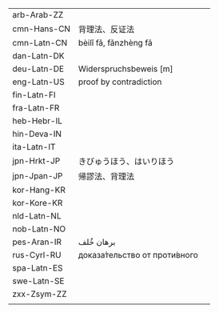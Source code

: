 | | | |
|-|-|-|
| arb-Arab-ZZ |  |  |
| cmn-Hans-CN | 背理法、反证法 |  |
| cmn-Latn-CN | bèilǐ fǎ, fǎnzhèng fǎ |  |
| dan-Latn-DK |  |  |
| deu-Latn-DE | Widerspruchsbeweis [m] |  |
| eng-Latn-US | proof by contradiction |  |
| fin-Latn-FI |  |  |
| fra-Latn-FR |  |  |
| heb-Hebr-IL |  |  |
| hin-Deva-IN |  |  |
| ita-Latn-IT |  |  |
| jpn-Hrkt-JP | きびゅうほう、はいりほう |  |
| jpn-Jpan-JP | 帰謬法、背理法 |  |
| kor-Hang-KR |  |  |
| kor-Kore-KR |  |  |
| nld-Latn-NL |  |  |
| nob-Latn-NO |  |  |
| pes-Aran-IR | برهان خُلف |  |
| rus-Cyrl-RU | доказа́тельство от проти́вного |  |
| spa-Latn-ES |  |  |
| swe-Latn-SE |  |  |
| zxx-Zsym-ZZ |  |  |
|  |  |  |
